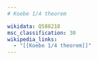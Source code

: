 ```yaml
---
# Koebe 1/4 theorem

wikidata: Q588218
msc_classification: 30
wikipedia_links:
  - "[[Koebe 1/4 theorem]]"
---
```

